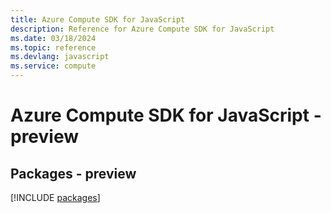 ```yaml
---
title: Azure Compute SDK for JavaScript
description: Reference for Azure Compute SDK for JavaScript
ms.date: 03/18/2024
ms.topic: reference
ms.devlang: javascript
ms.service: compute
---
```

# Azure Compute SDK for JavaScript - preview
## Packages - preview
[!INCLUDE [packages](compute-index.md)]